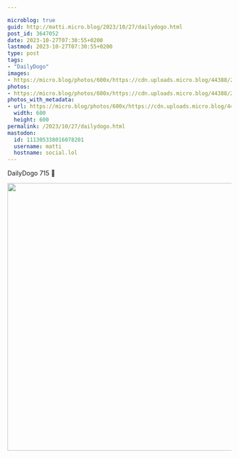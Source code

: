 ```yaml
---

microblog: true
guid: http://matti.micro.blog/2023/10/27/dailydogo.html
post_id: 3647052
date: 2023-10-27T07:30:55+0200
lastmod: 2023-10-27T07:30:55+0200
type: post
tags:
- "DailyDogo"
images:
- https://micro.blog/photos/600x/https://cdn.uploads.micro.blog/44388/2023/43f7bc773cbf4805bc4f15aac1355a1f.jpg
photos:
- https://micro.blog/photos/600x/https://cdn.uploads.micro.blog/44388/2023/43f7bc773cbf4805bc4f15aac1355a1f.jpg
photos_with_metadata:
- url: https://micro.blog/photos/600x/https://cdn.uploads.micro.blog/44388/2023/43f7bc773cbf4805bc4f15aac1355a1f.jpg
  width: 600
  height: 600
permalink: /2023/10/27/dailydogo.html
mastodon:
  id: 111305338016078201
  username: matti
  hostname: social.lol
---
```

DailyDogo 715 🐶

<img src="/media/uploads/2023/43f7bc773cbf4805bc4f15aac1355a1f.jpg" width="600" height="600" alt="" />
